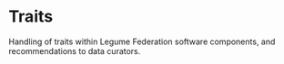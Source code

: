 # Traits
Handling of traits within Legume Federation software components, and recommendations to data curators.
